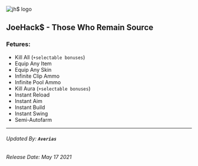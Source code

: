 ![jh$ logo](https://cdn.discordapp.com/attachments/841278556326723598/842107328237142016/cover.png)


## JoeHack$ - Those Who Remain Source

### Fetures:

* Kill All (``+selectable bonuses``)
* Equip Any Item
* Equip Any Skin
* Infinite Clip Ammo
* Infinite Pool Ammo
* Kill Aura (``+selectable bonuses``)
* Instant Reload
* Instant Aim
* Instant Build
* Instant Swing
* Semi-Autofarm

---
###### Updated By: **`Averias`**
###### Release Date: May 17 2021
